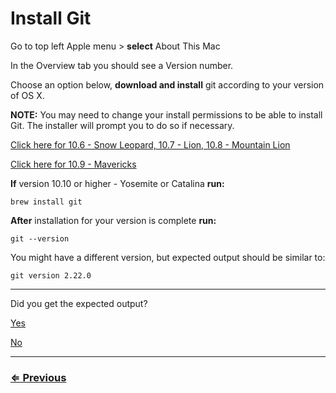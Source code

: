 # Install Git

Go to top left Apple menu > **select** About This Mac

In the Overview tab you should see a Version number.

Choose an option below,  **download and install** git according to your version of OS X.

**NOTE:** You may need to change your install permissions to be able to install Git. The installer will prompt you to do so if necessary.

[Click here for 10.6 - Snow Leopard, 10.7 - Lion, 10.8 - Mountain Lion](http://sourceforge.net/projects/git-osx-installer/files/git-2.3.5-intel-universal-snow-leopard.dmg/download)

[Click here for 10.9 - Mavericks](http://sourceforge.net/projects/git-osx-installer/files/git-2.5.3-intel-universal-mavericks.dmg/download)

**If** version 10.10 or higher - Yosemite or Catalina **run:**

`brew install git`

**After** installation for your version is complete **run:**

`git --version`

You might have a different version, but expected output should be similar to:

```
git version 2.22.0
```

---

Did you get the expected output?

[Yes](git-config.md)

[No](../../error/error.md)

---
### [⇐ Previous](../eslint-liveServer/eslint-liveServer.md)